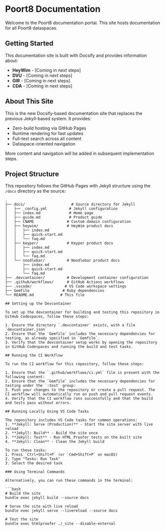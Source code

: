 # Poort8 Documentation

Welcome to the Poort8 documentation portal. This site hosts documentation for all Poort8 dataspaces.

## Getting Started

This documentation site is built with Docsify and provides information about:

- **HeyWim** - [Coming in next steps]
- **DVU** - [Coming in next steps] 
- **GIR** - [Coming in next steps]
- **CDA** - [Coming in next steps]

## About This Site

This is the new Docsify-based documentation site that replaces the previous Jekyll-based system. It provides:

- Zero-build hosting via GitHub Pages
- Runtime rendering for fast updates
- Full-text search across all content
- Dataspace-oriented navigation

More content and navigation will be added in subsequent implementation steps.

## Project Structure

This repository follows the GitHub Pages with Jekyll structure using the `/docs` directory as the source:

```
.
├── docs/                     # Source directory for Jekyll
│   ├── _config.yml          # Jekyll configuration
│   ├── index.md             # Home page
│   ├── guide.md             # Product guide
│   ├── CNAME               # Custom domain configuration
│   ├── heywim/             # HeyWim product docs
│   │   ├── index.md
│   │   ├── quick-start.md
│   │   └── faq.md
│   ├── keyper/             # Keyper product docs
│   │   ├── index.md
│   │   ├── quick-start.md
│   │   └── faq.md
│   └── noodlebar/          # Noodlebar product docs
│       ├── index.md
│       ├── quick-start.md
│       └── faq.md
├── .devcontainer/          # Development container configuration
├── .github/workflows/      # GitHub Actions workflows
├── .vscode/               # VS Code workspace settings
├── Gemfile               # Ruby dependencies
└── README.md            # This file

## Setting up the Devcontainer

To set up the devcontainer for building and testing this repository in GitHub Codespaces, follow these steps:

1. Ensure the directory `.devcontainer` exists, with a file `devcontainer.json`
2. Ensure that the `Gemfile` includes the necessary dependencies for testing, as already specified in `Gemfile`.
3. Verify that the devcontainer setup works by opening the repository in GitHub Codespaces and running the build and test tasks.

## Running the CI Workflow

To run the CI workflow for this repository, follow these steps:

1. Ensure that the `.github/workflows/ci.yml` file is present with the following content:
2. Ensure that the `Gemfile` includes the necessary dependencies for testing under the `:test` group:
3. Push your changes to the repository or create a pull request. The CI workflow will automatically run on push and pull request events.
4. Verify that the CI workflow runs successfully and that the build and tests pass without errors.

## Running Locally Using VS Code Tasks

The repository includes VS Code tasks for common operations:
1. **Jekyll: Serve (Production)** - Start the site server with live reload
2. **Jekyll: Build** - Build the site once
3. **Jekyll: Test** - Run HTML Proofer tests on the built site
4. **Jekyll: Clean** - Clean the Jekyll build

To run these tasks:
1. Press `Ctrl+Shift+P` (or `Cmd+Shift+P` on macOS)
2. Type "Tasks: Run Task"
3. Select the desired task

### Using Terminal Commands

Alternatively, you can run these commands in the terminal:

```bash
# Build the site
bundle exec jekyll build --source docs

# Serve the site with live reload
bundle exec jekyll serve --livereload --source docs

# Test the site
bundle exec htmlproofer ./_site --disable-external
```